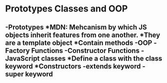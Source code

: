 # Prototypes Classes and OOP
-Prototypes
    *MDN: Mehcanism by which JS objects inherit features from one another. 
    *They are a template object
    *Contain methods
-OOP
-Factory Functions
-Constructor Functions
-JavaScript classes
    *Define a class with the class keyword
    *Constructors
-extends keyword
-super keyword
-